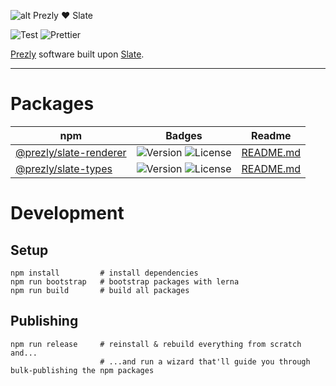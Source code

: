 ![alt Prezly ❤️ Slate](https://cdn.uc.assets.prezly.com/b9c8de97-cc75-4780-baa0-c9d9ac4c7c09/prezly-slate.png)

![Test](https://github.com/kamilmielnik/scrabble-solver/workflows/Test/badge.svg)
![Prettier](https://github.com/prezly/slate/workflows/Prettier/badge.svg)

[Prezly](https://www.prezly.com/) software built upon [Slate](http://slatejs.org/).

---

# Packages

| npm                                                                            | Badges                                                                                                                          | Readme                                         |
| ------------------------------------------------------------------------------ | ------------------------------------------------------------------------------------------------------------------------------- | ---------------------------------------------- |
| [@prezly/slate-renderer](https://www.npmjs.com/package/@prezly/slate-renderer) | ![Version](https://img.shields.io/npm/v/@prezly/slate-renderer) ![License](https://img.shields.io/npm/l/@prezly/slate-renderer) | [README.md](packages/slate-renderer/README.md) |
| [@prezly/slate-types](https://www.npmjs.com/package/@prezly/slate-types)       | ![Version](https://img.shields.io/npm/v/@prezly/slate-types) ![License](https://img.shields.io/npm/l/@prezly/slate-types)       | [README.md](packages/slate-types/README.md)    |

# Development

## Setup

```Shell
npm install         # install dependencies
npm run bootstrap   # bootstrap packages with lerna
npm run build       # build all packages
```

## Publishing

```Shell
npm run release     # reinstall & rebuild everything from scratch and...
                    # ...and run a wizard that'll guide you through bulk-publishing the npm packages
```
